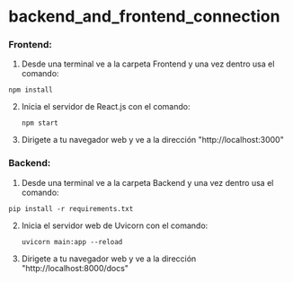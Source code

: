 # backend_and_frontend_connection

### Frontend:
1) Desde una terminal ve a la carpeta Frontend y una vez dentro usa el comando:
  ```
  npm install
  ```
2) Inicia el servidor de React.js con el comando:
   ```
   npm start
   ```
3) Dirigete a tu navegador web y ve a la dirección "http://localhost:3000"

### Backend:

1) Desde una terminal ve a la carpeta Backend y una vez dentro usa el comando:
  ```
  pip install -r requirements.txt
  ```
2) Inicia el servidor web de Uvicorn con el comando:
   ```
   uvicorn main:app --reload
   ```
3) Dirigete a tu navegador web y ve a la dirección "http://localhost:8000/docs"
